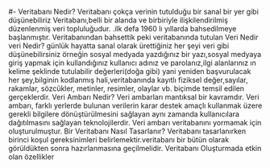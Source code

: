 #- Veritabanı Nedir?
Veritabanı çokça verinin tutulduğu bir sanal bir yer gibi düşünebiliriz
Veritabanı,belli bir alanda ve birbiriyle ilişkilendirilmiş düzenlenmiş veri topluluğudur.
.ilk defa 1960 lı yıllarda bahsedilmeye başlanmıştır.
Veritabanından bahsettik peki veritabanında tutulan Veri Nedir
veri Nedir?
günlük hayatta sanal olarak ürettiğiniz her şeyi veri gibi düşünebilirsiniz örneğin sosyal medyada yazdığınız bir yazı,sosyal medyaya giriş yapmak için kullandığınız kullanıcı adınız ve parolanız,ilgi alanlarınız ın kelime şeklinde tutulabilir değerleri(doğa gibi)
yani yeniden başvurulacak her şey,bilginin kodlanmış hali,veritabanında kayıtlı fiziksel değer,sayılar, rakamlar, sözcükler, metinler, resimler, olaylar vb. biçimde temsil edilen gerçeklerdir.
Veri Ambarı Nedir?
Veri ambarları mantıksal bir kavramdır.
Veri ambarı, farklı yerlerde bulunan verilerin karar destek amaçlı kullanmak üzere gerekli bilgilere dönüştürülmesini sağlayan aynı zamanda kullanıcılara dağıtılmasını sağlayan teknolojilerdir.
Veri ambarı veritabanını yormamak için oluşturulmuştur.
Bir Veritabanı Nasıl Tasarlanır?
Veritabanı tasarlanırken birinci koşul gereksinimleri belirlemektir.veritabanı bir bütün olarak görüldükten sonra hazırlanmasına geçilmelidir. 
Veritabanı Oluşturmada etkin olan özellikler